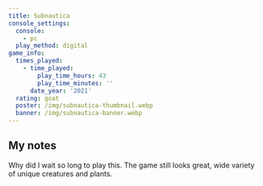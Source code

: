 ```yaml
---
title: Subnautica
console_settings:
  console:
    - pc
  play_method: digital
game_info:
  times_played:
    - time_played:
        play_time_hours: 43
        play_time_minutes: ''
      date_year: '2021'
  rating: goat
  poster: /img/subnautica-thumbnail.webp
  banner: /img/subnautica-banner.webp
---
```


## My notes

Why did I wait so long to play this. The game still looks great, wide
variety of unique creatures and plants.
